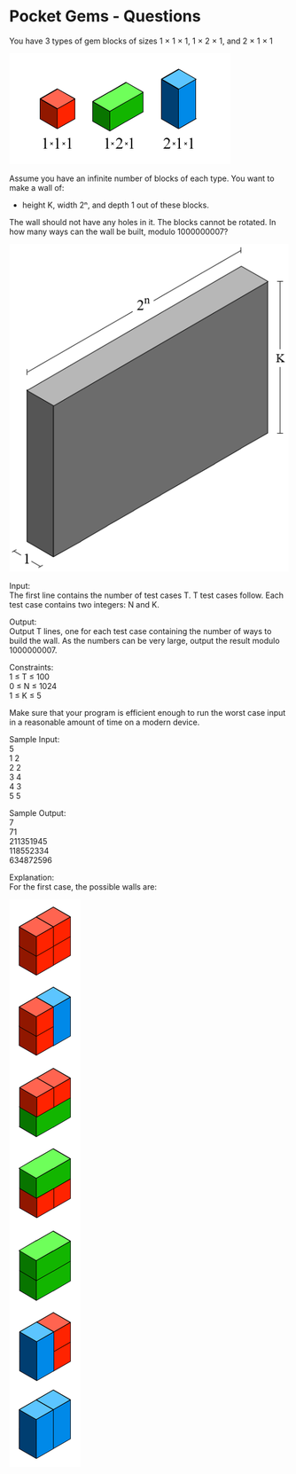 # Pocket Gems - Questions

You have 3 types of gem blocks of sizes 1 × 1 × 1, 1 × 2 × 1, and 2 × 1 × 1

![Key][1]

Assume you have an infinite number of blocks of each type. You want to make a wall of:

*   height K, width 2ⁿ, and depth 1 out of these blocks. 

The wall should not have any holes in it. The blocks cannot be rotated. In how many ways can the wall be built, modulo 1000000007?

![Wall Diagram][2]

Input:  
The first line contains the number of test cases T. T test cases follow. Each test case contains two integers: N and K.

Output:  
Output T lines, one for each test case containing the number of ways to build the wall. As the numbers can be very large, output the result modulo 1000000007.

Constraints:  
1 ≤ T ≤ 100  
0 ≤ N ≤ 1024  
1 ≤ K ≤ 5

Make sure that your program is efficient enough to run the worst case input in a reasonable amount of time on a modern device.

Sample Input:  
5  
1 2  
2 2  
3 4  
4 3  
5 5

Sample Output:  
7  
71  
211351945  
118552334  
634872596

Explanation:  
For the first case, the possible walls are:

![Vertical Blocks][3]

 [1]: Key.png "Key"
 [2]: WallDiagram.png "Wall Diagram"
 [3]: VertBlocks.png "Vertical Blocks"  
